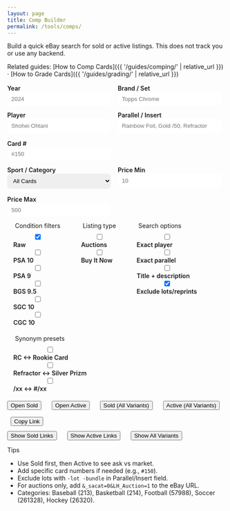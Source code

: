 ```yaml
---
layout: page
title: Comp Builder
permalink: /tools/comps/
---
```


Build a quick eBay search for sold or active listings. This does not track you or use any backend.

Related guides: [How to Comp Cards]({{ '/guides/comping/' | relative_url }}) · [How to Grade Cards]({{ '/guides/grading/' | relative_url }})

<form id="comp-form" class="comp-form" onsubmit="return false;">
  <div class="row">
    <label>Year
      <input type="number" id="year" placeholder="2024" min="1900" max="2100">
    </label>
    <label>Brand / Set
      <input type="text" id="brand" placeholder="Topps Chrome">
    </label>
  </div>
  <div class="row">
    <label>Player
      <input type="text" id="player" placeholder="Shohei Ohtani">
    </label>
    <label>Parallel / Insert
      <input type="text" id="parallel" placeholder="Rainbow Foil, Gold /50, Refractor">
    </label>
    <label>Card #
      <input type="text" id="cardNo" placeholder="#150">
    </label>
  </div>
  <div class="row">
    <label>Sport / Category
      <select id="category">
        <option value="">All Cards</option>
        <option value="213">Baseball</option>
        <option value="214">Basketball</option>
        <option value="57988">Football</option>
        <option value="261328">Soccer</option>
        <option value="26320">Hockey</option>
      </select>
    </label>
    <label>Price Min
      <input type="number" id="minPrice" placeholder="10" min="0" step="1">
    </label>
    <label>Price Max
      <input type="number" id="maxPrice" placeholder="500" min="0" step="1">
    </label>
  </div>
  <div class="row">
    <fieldset>
      <legend>Condition filters</legend>
      <label><input type="checkbox" id="condRaw" checked> Raw</label>
      <label><input type="checkbox" id="condPSA10"> PSA 10</label>
      <label><input type="checkbox" id="condPSA9"> PSA 9</label>
      <label><input type="checkbox" id="condBGS95"> BGS 9.5</label>
      <label><input type="checkbox" id="condSGC10"> SGC 10</label>
      <label><input type="checkbox" id="condCGC10"> CGC 10</label>
    </fieldset>
    <fieldset>
      <legend>Listing type</legend>
      <label><input type="checkbox" id="auction"> Auctions</label>
      <label><input type="checkbox" id="bin"> Buy It Now</label>
    </fieldset>
    <fieldset>
      <legend>Search options</legend>
      <label><input type="checkbox" id="exactPlayer"> Exact player</label>
      <label><input type="checkbox" id="exactParallel"> Exact parallel</label>
      <label><input type="checkbox" id="titleDesc"> Title + description</label>
      <label><input type="checkbox" id="excludeLots" checked> Exclude lots/reprints</label>
    </fieldset>
  </div>
  <div class="row">
    <fieldset>
      <legend>Synonym presets</legend>
      <label><input type="checkbox" id="synRC"> RC ↔ Rookie Card</label>
      <label><input type="checkbox" id="synRefractor"> Refractor ↔ Silver Prizm</label>
      <label><input type="checkbox" id="synNumbering"> /xx ↔ #/xx</label>
    </fieldset>
  </div>
  <div class="row">
    <button class="btn" id="sold">Open Sold</button>
    <button class="btn btn--secondary" id="active" style="margin-left:.5rem">Open Active</button>
    <button class="btn" id="soldAll" style="margin-left:.5rem">Sold (All Variants)</button>
    <button class="btn btn--secondary" id="activeAll" style="margin-left:.5rem">Active (All Variants)</button>
    <button class="btn" id="copy" style="margin-left:.5rem">Copy Link</button>
  </div>
  <div class="row">
    <button class="btn" id="showSold">Show Sold Links</button>
    <button class="btn btn--secondary" id="showActive" style="margin-left:.5rem">Show Active Links</button>
    <button class="btn" id="showAll" style="margin-left:.5rem">Show All Variants</button>
  </div>
</form>

<div id="comp-results" class="comp-results" hidden>
  <h3>Search Link Preview</h3>
  <div id="results-summary" class="results-summary"></div>
  <ul id="results-list" class="results-list"></ul>
  <div class="row">
    <button class="btn" id="openShown">Open Shown In Tabs</button>
  </div>
</div>

<script>
(function(){
  const enc = s => encodeURIComponent(s.trim()).replace(/%20/g, '+');
  function baseParts(){
    const year = document.getElementById('year').value.trim();
    const brand = document.getElementById('brand').value.trim();
    const player = document.getElementById('player').value.trim();
    const parallel = document.getElementById('parallel').value.trim();
    const cardNo = document.getElementById('cardNo').value.trim();
    const exactPlayer = document.getElementById('exactPlayer')?.checked;
    const exactParallel = document.getElementById('exactParallel')?.checked;
    const excludeLots = document.getElementById('excludeLots')?.checked;
    const parts = [];
    if (year) parts.push(year);
    if (brand) parts.push(brand);
    if (player) parts.push(exactPlayer ? `"${player}"` : player);
    if (parallel) parts.push(exactParallel ? `"${parallel}"` : parallel);
    if (cardNo) parts.push(cardNo.startsWith('#') ? cardNo : `#${cardNo}`);
    return { parts, excludeLots };
  }
  function toQuery(parts, modifiers){
    let q = parts.join(' ').replace(/\s+/g,' ').trim();
    if (modifiers?.length) q += ' ' + modifiers.join(' ');
    return enc(q);
  }
  function buildParams(sold){
    const cat = document.getElementById('category').value;
    const auction = document.getElementById('auction').checked;
    const bin = document.getElementById('bin').checked;
    const minP = document.getElementById('minPrice').value;
    const maxP = document.getElementById('maxPrice').value;
    const titleDesc = document.getElementById('titleDesc')?.checked;
    let params = '';
    params += sold ? '&LH_Sold=1&LH_Complete=1&_sop=13' : '&_sop=12';
    if (cat) params += '&_sacat=' + encodeURIComponent(cat);
    if (auction) params += '&LH_Auction=1';
    if (bin) params += '&LH_BIN=1';
    if (minP) params += '&_udlo=' + encodeURIComponent(minP);
    if (maxP) params += '&_udhi=' + encodeURIComponent(maxP);
    if (titleDesc) params += '&LH_TitleDesc=1';
    return params;
  }
  function condMods(){
    const mods = [];
    if (document.getElementById('condRaw')?.checked) mods.push('-PSA -BGS -SGC');
    if (document.getElementById('condPSA10')?.checked) mods.push('PSA 10 -BGS -SGC');
    if (document.getElementById('condPSA9')?.checked)  mods.push('PSA 9 -BGS -SGC');
    if (document.getElementById('condBGS95')?.checked) mods.push('BGS 9.5 -PSA -SGC');
    if (document.getElementById('condSGC10')?.checked) mods.push('SGC 10 -PSA -BGS');
    if (document.getElementById('condCGC10')?.checked) mods.push('CGC 10 -PSA -BGS -SGC');
    return mods.length ? mods : [''];
  }
  function synonymParts(parts){
    const out = [parts];
    if (document.getElementById('synRC')?.checked){
      out.push(parts.map(x=> x.replace(/\bRC\b/gi,'"Rookie Card"')));
    }
    if (document.getElementById('synRefractor')?.checked){
      out.push(parts.map(x=> x.replace(/\bRefractor\b/gi,'"Silver Prizm"')));
    }
    if (document.getElementById('synNumbering')?.checked){
      out.push(parts.map(x=> x.replace(/\/(\d{1,3})\b/g,'#/$1')));
    }
    const seen = new Set();
    const uniq = [];
    for (const arr of out){ const key = arr.join(' '); if(!seen.has(key)){ seen.add(key); uniq.push(arr); } }
    return uniq;
  }
  function buildUrls(sold, allVariants){
    const { parts, excludeLots } = baseParts();
    const partSets = allVariants ? synonymParts(parts) : [parts];
    const cmods = condMods();
    const urls = [];
    for (const p of partSets){
      for (const m of cmods){
        const mods = [];
        if (m) mods.push(m);
        if (excludeLots) mods.push('-lot -bundle -reprint -custom -proxy -facsimile -reproduction');
        const q = toQuery(p, mods);
        urls.push('https://www.ebay.com/sch/i.html?_nkw=' + q + buildParams(sold));
      }
    }
    return urls;
  }
  function openUrl(sold){
    buildUrls(sold, false).forEach(u=> window.open(u, '_blank'));
  }
  function openUrlAll(sold){
    buildUrls(sold, true).forEach(u=> window.open(u, '_blank'));
  }
  function renderResults(sold, allVariants){
    const urls = buildUrls(sold, !!allVariants);
    const box = document.getElementById('comp-results');
    const list = document.getElementById('results-list');
    const summary = document.getElementById('results-summary');
    list.innerHTML = '';
    urls.forEach((u, i)=>{
      const li = document.createElement('li');
      li.innerHTML = `<a href="${u}" target="_blank">Link ${i+1}</a>`;
      list.appendChild(li);
    });
    summary.textContent = `${sold ? 'Sold' : 'Active'} · ${urls.length} link${urls.length!==1?'s':''}`;
    box.hidden = false;
  }
  function copyLink(){
    const urls = buildUrls(true, false);
    const url = urls[0];
    if (navigator.clipboard?.writeText) navigator.clipboard.writeText(url).then(()=>alert('Link copied to clipboard')).catch(()=>alert(url));
    else alert(url);
  }
  document.getElementById('sold').addEventListener('click', () => openUrl(true));
  document.getElementById('active').addEventListener('click', () => openUrl(false));
  document.getElementById('soldAll').addEventListener('click', () => openUrlAll(true));
  document.getElementById('activeAll').addEventListener('click', () => openUrlAll(false));
  document.getElementById('showSold').addEventListener('click', () => renderResults(true, false));
  document.getElementById('showActive').addEventListener('click', () => renderResults(false, false));
  document.getElementById('showAll').addEventListener('click', () => renderResults(true, true));
  document.getElementById('openShown').addEventListener('click', () => {
    document.querySelectorAll('#results-list a').forEach(a=> window.open(a.href, '_blank'));
  });
  document.getElementById('copy').addEventListener('click', copyLink);
})();
</script>

<style>
.comp-form { margin-top: 1rem; }
.comp-form .row { display: flex; gap: 1rem; flex-wrap: wrap; margin-bottom: .75rem; }
.comp-form label { display: flex; flex-direction: column; font-weight: 600; color: var(--muted); }
.comp-form input[type="text"], .comp-form input[type="number"], .comp-form select { padding: .55rem .6rem; border-radius: 8px; border: 1px solid var(--border); min-width: 15rem; }
fieldset { border: 1px solid var(--border); border-radius: 8px; padding: .5rem .75rem; }
legend { padding: 0 .25rem; color: var(--muted); }
.comp-results { margin-top: 1rem; }
.comp-results .results-list { list-style: none; padding: 0; }
.comp-results .results-list li { padding: .35rem 0; border-bottom: 1px solid var(--border); }
.comp-results .results-summary { color: var(--muted); margin-bottom: .35rem; }
</style>

Tips
- Use Sold first, then Active to see ask vs market.
- Add specific card numbers if needed (e.g., `#150`).
- Exclude lots with `-lot -bundle` in Parallel/Insert field.
- For auctions only, add `&_sacat=0&LH_Auction=1` to the eBay URL.
- Categories: Baseball (213), Basketball (214), Football (57988), Soccer (261328), Hockey (26320).
